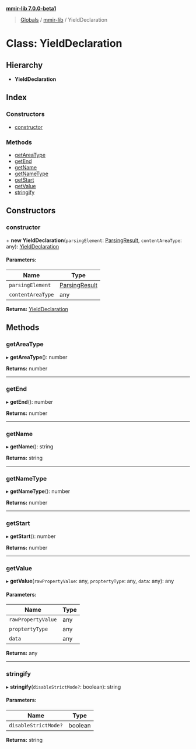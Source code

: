 **[mmir-lib 7.0.0-beta1](../README.md)**

> [Globals](../README.md) / [mmir-lib](../modules/mmir_lib.md) / YieldDeclaration

# Class: YieldDeclaration

## Hierarchy

* **YieldDeclaration**

## Index

### Constructors

* [constructor](mmir_lib.yielddeclaration.md#constructor)

### Methods

* [getAreaType](mmir_lib.yielddeclaration.md#getareatype)
* [getEnd](mmir_lib.yielddeclaration.md#getend)
* [getName](mmir_lib.yielddeclaration.md#getname)
* [getNameType](mmir_lib.yielddeclaration.md#getnametype)
* [getStart](mmir_lib.yielddeclaration.md#getstart)
* [getValue](mmir_lib.yielddeclaration.md#getvalue)
* [stringify](mmir_lib.yielddeclaration.md#stringify)

## Constructors

### constructor

\+ **new YieldDeclaration**(`parsingElement`: [ParsingResult](mmir_lib.parsingresult.md), `contentAreaType`: any): [YieldDeclaration](mmir_lib.yielddeclaration.md)

#### Parameters:

Name | Type |
------ | ------ |
`parsingElement` | [ParsingResult](mmir_lib.parsingresult.md) |
`contentAreaType` | any |

**Returns:** [YieldDeclaration](mmir_lib.yielddeclaration.md)

## Methods

### getAreaType

▸ **getAreaType**(): number

**Returns:** number

___

### getEnd

▸ **getEnd**(): number

**Returns:** number

___

### getName

▸ **getName**(): string

**Returns:** string

___

### getNameType

▸ **getNameType**(): number

**Returns:** number

___

### getStart

▸ **getStart**(): number

**Returns:** number

___

### getValue

▸ **getValue**(`rawPropertyValue`: any, `proptertyType`: any, `data`: any): any

#### Parameters:

Name | Type |
------ | ------ |
`rawPropertyValue` | any |
`proptertyType` | any |
`data` | any |

**Returns:** any

___

### stringify

▸ **stringify**(`disableStrictMode?`: boolean): string

#### Parameters:

Name | Type |
------ | ------ |
`disableStrictMode?` | boolean |

**Returns:** string
